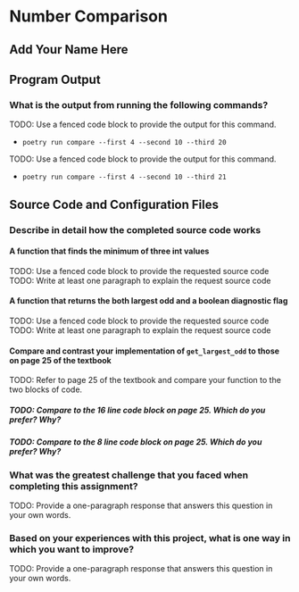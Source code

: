 # Number Comparison

## Add Your Name Here

## Program Output

### What is the output from running the following commands?

TODO: Use a fenced code block to provide the output for this command.

- `poetry run compare --first 4 --second 10 --third 20`

TODO: Use a fenced code block to provide the output for this command.

- `poetry run compare --first 4 --second 10 --third 21`

## Source Code and Configuration Files

### Describe in detail how the completed source code works

#### A function that finds the minimum of three int values

TODO: Use a fenced code block to provide the requested source code
TODO: Write at least one paragraph to explain the request source code

#### A function that returns the both largest odd and a boolean diagnostic flag

TODO: Use a fenced code block to provide the requested source code
TODO: Write at least one paragraph to explain the request source code

#### Compare and contrast your implementation of `get_largest_odd` to those on page 25 of the textbook

TODO: Refer to page 25 of the textbook and compare your function to the two blocks of code.

##### TODO: Compare to the 16 line code block on page 25. Which do you prefer? Why?

##### TODO: Compare to the 8 line code block on page 25. Which do you prefer? Why?

### What was the greatest challenge that you faced when completing this assignment?

TODO: Provide a one-paragraph response that answers this question in your own words.

### Based on your experiences with this project, what is one way in which you want to improve?

TODO: Provide a one-paragraph response that answers this question in your own words.
